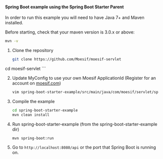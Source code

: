 #### Spring Boot example using the Spring Boot Starter Parent

In order to run this example you will need to have Java 7+ and Maven installed.

Before starting, check that your maven version is 3.0.x or above:

```sh
mvn -v
```

1. Clone the repository

	```sh
	git clone https://github.com/Moesif/moesif-servlet
  cd moesif-servlet
	```

2. Update MyConfig to use your own Moesif ApplicationId
(Register for an account on [moesif.com](https://www.moesif.com))

	```sh
	vim spring-boot-starter-example/src/main/java/com/moesif/servlet/spring/MyConfig.java
	```

3. Compile the example

	```sh
	cd spring-boot-starter-example
	mvn clean install
	```

4. Run spring-boot-starter-example (from the spring-boot-starter-example dir)
	```sh
	mvn spring-boot:run
	```


5. Go to `http://localhost:8080/api` or the port that Spring Boot is running on.